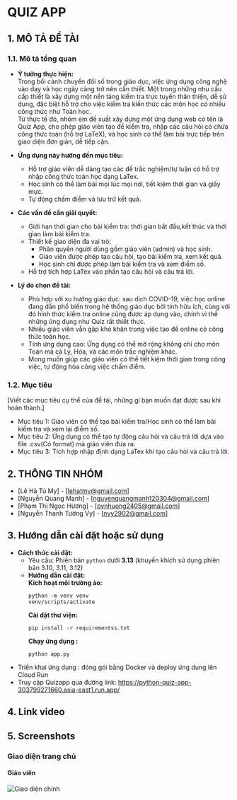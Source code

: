 #   QUIZ APP


## 1. MÔ TẢ ĐỀ TÀI

### 1.1. Mô tả tổng quan

- **Ý tưởng thực hiện:**  
  Trong bối cảnh chuyển đổi số trong giáo dục, việc ứng dụng công nghệ vào dạy và học ngày càng trở nên cần thiết. Một trong những nhu cầu cấp thiết là xây dựng một nền tảng kiểm tra trực tuyến thân thiện, dễ sử dụng, đặc biệt hỗ trợ cho việc kiểm tra kiến thức các môn học có nhiều công thức như Toán học.  
  Từ thực tế đó, nhóm em đề xuất xây dựng một ứng dụng web có tên là Quiz App, cho phép giáo viên tạo đề kiểm tra, nhập các câu hỏi có chứa công thức toán (hỗ trợ LaTeX), và học sinh có thể làm bài trực tiếp trên giao diện đơn giản, dễ tiếp cận.  

- **Ứng dụng này hướng đến mục tiêu:** 
    + Hỗ trợ giáo viên dễ dàng tạo các đề trắc nghiệm/tự luận có hỗ trợ nhập công thức toán học dạng LaTex.  
    + Học sinh có thể làm bài mọi lúc mọi nơi, tiết kiệm thời gian và giấy mực.  
    + Tự động chấm điểm và lưu trữ kết quả.
- **Các vấn đề cần giải quyết:**
    + Giới hạn thời gian cho bài kiểm tra: thời gian bắt đầu,kết thúc và thời gian làm bài kiểm tra.
    + Thiết kế giao diện đa vai trò:  
        * Phân quyền người dùng gồm giáo viên (admin) và học sinh.  
        * Giáo viên được phép tạo câu hỏi, tạo bài kiểm tra, xem kết quả.  
        * Học sinh chỉ được phép làm bài kiểm tra và xem điểm số.
    + Hỗ trợ tích hợp LaTex vào phần tạo câu hỏi và câu trả lời.
- **Lý do chọn đề tài:**
    + Phù hợp với xu hướng giáo dục: sau dịch COVID-19, việc học online đang dần phổ biến trong hệ thống giáo dục bởi tính hữu ích, cùng với đó hình thức kiểm tra online cũng được áp dụng vào, chính vì thế những ứng dụng như Quiz rất thiết thực.
    + Nhiều giáo viên vẫn gặp khó khăn trong việc tạo đề online có công thức toán học.
    + Tính ứng dụng cao: Ứng dụng có thể mở rộng không chỉ cho môn Toán mà cả Lý, Hóa, và các môn trắc nghiệm khác.
    + Mong muốn giúp các giáo viên có thể tiết kiệm thời gian trong công việc, tự động hóa công việc chấm điểm.
      
### 1.2. Mục tiêu
[Viết các mục tiêu cụ thể của đề tài, những gì bạn muốn đạt được sau khi hoàn thành.]
- Mục tiêu 1: Giáo viên có thể tạo bài kiểm tra/Học sinh có thể làm bài kiểm tra và xem lại điểm số.
- Mục tiêu 2: Ứng dụng có thể tạo tự động câu hỏi và câu trả lời dựa vào file .csv(Có format) mà giáo viên đưa ra.
- Mục tiêu 3: Tích hợp nhập định dạng LaTex khi tạo câu hỏi và câu trả lời.
  
## 2. THÔNG TIN NHÓM

- [Lê Hà Tú My] - [lehatmy@gmail.com]
- [Nguyễn Quang Mạnh] - [nguyenquangmanh120304@gmail.com]
- [Phạm Thị Ngọc Hương] - [pvnhuong2405@gmail.com]
- [Nguyễn Thanh Tường Vy] - [nvy2902@gmail.com]

## 3. Hướng dẫn cài đặt hoặc sử dụng

- **Cách thức cài đặt:**   
  + Yêu cầu: Phiên bản `python` dưới **3.13** (khuyến khích sử dụng phiên bản 3.10, 3.11, 3.12)  
  + **Hướng dẫn cài đặt:**    
    **Kích hoạt môi trường ảo:**
    ```
    python -m venv venv
    venv/scripts/activate
    ```
    **Cài đặt thư viện:**
    ```
    pip install -r requirementss.txt
    ```
    **Chạy ứng dụng :**
    ```
    python app.py
    ```

* Triển khai ứng dụng : đóng gói bằng Docker và deploy ứng dụng lên Cloud Run
* Truy cập Quizapp qua đường link: https://python-quiz-app-303799271660.asia-east1.run.app/ 

## 4. Link video

## 5. Screenshots

### Giao diện trang chủ
#### Giáo viên
![Giao diện chính](images/home.png)
